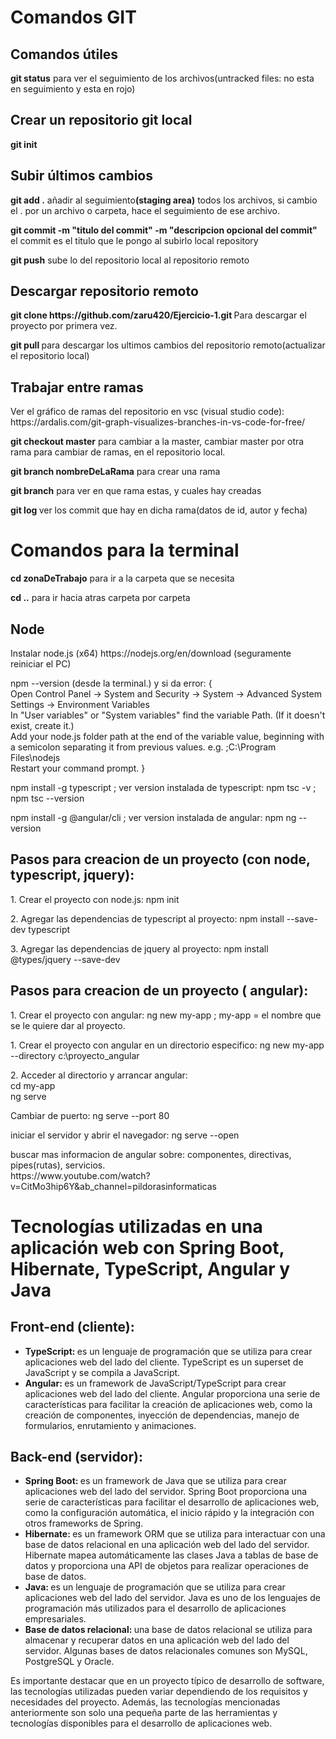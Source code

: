 # Comandos GIT
<h2> Comandos útiles</h2>
<p><b>git status</b> para ver el seguimiento de los archivos(untracked files: no esta en seguimiento y esta en rojo)</p>

<h2> Crear un repositorio git local</h2>
<p><b>git init</b></p>

<h2>Subir últimos cambios</h2>
<p><b>git add .</b> añadir al seguimiento<b>(staging area)</b> todos los archivos, si cambio el . por un archivo o carpeta, hace el seguimiento de ese archivo.</p>
<p><b>git commit -m "titulo del commit" -m "descripcion opcional del commit" </b> el commit es el titulo que le pongo al subirlo local repository</p>
<p><b>git push</b> sube lo del repositorio local al repositorio remoto</p>

<h2> Descargar repositorio remoto</h2>
<p><b>git clone https://github.com/zaru420/Ejercicio-1.git </b> Para descargar el proyecto por primera vez.</p>
<p><b>git pull </b> para descargar los ultimos cambios del repositorio remoto(actualizar el repositorio local)</p>

<h2>Trabajar entre ramas</h2>
<p> Ver el gráfico de ramas del repositorio en vsc (visual studio code):<br>
https://ardalis.com/git-graph-visualizes-branches-in-vs-code-for-free/</p>
<p><b>git checkout master</b> para cambiar a la master, cambiar master por otra rama para cambiar de ramas, en el repositorio local.</p>
<p><b>git branch nombreDeLaRama</b> para crear una rama</p>
<p><b>git branch</b> para ver en que rama estas, y cuales hay creadas</p>
<p><b>git log </b> ver los commit que hay en dicha rama(datos de id, autor y fecha)</p>

# Comandos para la terminal
<p><b>cd zonaDeTrabajo</b> para ir a la carpeta que se necesita</p>
<p><b>cd ..</b> para ir hacia atras carpeta por carpeta</p>

<h2> Node </h2>
<p> Instalar node.js (x64) https://nodejs.org/en/download (seguramente reiniciar el PC) </p>
<p> npm --version (desde la terminal.) y si da error: { <br>
        Open Control Panel -> System and Security -> System -> Advanced System Settings -> Environment Variables<br>
        In "User variables" or "System variables" find the variable Path. (If it doesn't exist, create it.)<br>
        Add your node.js folder path at the end of the variable value, beginning with a semicolon separating it from previous values. e.g. ;C:\Program Files\nodejs<br>
        Restart your command prompt.
}  </p>
<p> npm install -g typescript ; ver version instalada de typescript: npm tsc -v ; npm tsc --version</p>
<p> npm install -g @angular/cli ; ver version instalada de angular: npm ng --version </p>

<h2> Pasos para creacion de un proyecto (con node, typescript, jquery):</h2>
<p>1. Crear el proyecto con node.js: npm init </p>
<p>2. Agregar las dependencias de typescript al proyecto: npm install --save-dev typescript </p>
<p>3. Agregar las dependencias de jquery al proyecto:  npm install @types/jquery --save-dev  </p>

<h2> Pasos para creacion de un proyecto ( angular):</h2>
<p>1. Crear el proyecto con angular: ng new my-app ; my-app = el nombre que se le quiere dar al proyecto. </p>
<p>1. Crear el proyecto con angular en un directorio especifico: ng new my-app --directory c:\proyecto_angular </p>
<p>2. Acceder al directorio y arrancar angular:<br>
 cd my-app<br>
 ng serve</p>
 <p>Cambiar de puerto: ng serve --port 80</p>
 <p> iniciar el servidor y abrir el navegador: ng serve --open </p>

 <p> buscar mas informacion de angular sobre: componentes, directivas, pipes(rutas), servicios.<br>
 https://www.youtube.com/watch?v=CitMo3hip6Y&ab_channel=pildorasinformaticas</p>

  <h1>Tecnologías utilizadas en una aplicación web con Spring Boot, Hibernate, TypeScript, Angular y Java
  </h1>
  <h2>Front-end (cliente):
  </h2>
  <ul>
    <li>
      <strong>TypeScript:
      </strong> es un lenguaje de programación que se utiliza para crear aplicaciones web del lado del cliente. TypeScript es un superset de JavaScript y se compila a JavaScript.
    </li>
    <li>
      <strong>Angular:
      </strong> es un framework de JavaScript/TypeScript para crear aplicaciones web del lado del cliente. Angular proporciona una serie de características para facilitar la creación de aplicaciones web, como la creación de componentes, inyección de dependencias, manejo de formularios, enrutamiento y animaciones.
    </li>
  </ul>
  <h2>Back-end (servidor):
  </h2>
  <ul>
    <li>
      <strong>Spring Boot:
      </strong> es un framework de Java que se utiliza para crear aplicaciones web del lado del servidor. Spring Boot proporciona una serie de características para facilitar el desarrollo de aplicaciones web, como la configuración automática, el inicio rápido y la integración con otros frameworks de Spring.
    </li>
    <li>
      <strong>Hibernate:
      </strong> es un framework ORM que se utiliza para interactuar con una base de datos relacional en una aplicación web del lado del servidor. Hibernate mapea automáticamente las clases Java a tablas de base de datos y proporciona una API de objetos para realizar operaciones de base de datos.
    </li>
    <li>
      <strong>Java:
      </strong> es un lenguaje de programación que se utiliza para crear aplicaciones web del lado del servidor. Java es uno de los lenguajes de programación más utilizados para el desarrollo de aplicaciones empresariales.
    </li>
    <li>
      <strong>Base de datos relacional:
      </strong> una base de datos relacional se utiliza para almacenar y recuperar datos en una aplicación web del lado del servidor. Algunas bases de datos relacionales comunes son MySQL, PostgreSQL y Oracle.
    </li>
  </ul>
  <p>Es importante destacar que en un proyecto típico de desarrollo de software, las tecnologías utilizadas pueden variar dependiendo de los requisitos y necesidades del proyecto. Además, las tecnologías mencionadas anteriormente son solo una pequeña parte de las herramientas y tecnologías disponibles para el desarrollo de aplicaciones web.
  </p>
